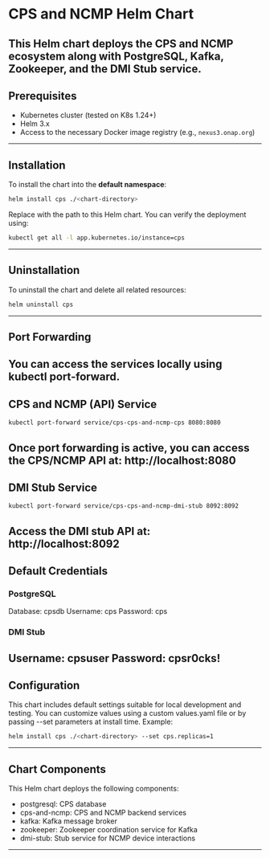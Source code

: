 
# CPS and NCMP Helm Chart
This Helm chart deploys the **CPS** and **NCMP** ecosystem along with PostgreSQL, Kafka, Zookeeper, and the DMI Stub service.
---
## Prerequisites
- Kubernetes cluster (tested on K8s 1.24+)
- Helm 3.x
- Access to the necessary Docker image registry (e.g., `nexus3.onap.org`)
---
## Installation
To install the chart into the **default namespace**:
```bash
helm install cps ./<chart-directory>
```
Replace <chart-directory> with the path to this Helm chart.
You can verify the deployment using:
```bash
kubectl get all -l app.kubernetes.io/instance=cps
```
---
## Uninstallation
To uninstall the chart and delete all related resources:
```bash
helm uninstall cps
```
---
## Port Forwarding
You can access the services locally using kubectl port-forward.
---
## CPS and NCMP (API) Service
```bash
kubectl port-forward service/cps-cps-and-ncmp-cps 8080:8080
```
Once port forwarding is active, you can access the CPS/NCMP API at:
http://localhost:8080
---
## DMI Stub Service
```bash
kubectl port-forward service/cps-cps-and-ncmp-dmi-stub 8092:8092
```
Access the DMI stub API at:
http://localhost:8092
---
## Default Credentials
### PostgreSQL
Database: cpsdb
Username: cps
Password: cps
### DMI Stub
Username: cpsuser
Password: cpsr0cks!
---
## Configuration
This chart includes default settings suitable for local development and testing. You can customize values using a custom values.yaml file or by passing --set parameters at install time.
Example:
```bash
helm install cps ./<chart-directory> --set cps.replicas=1
```
---
## Chart Components
This Helm chart deploys the following components:
- postgresql: CPS database
- cps-and-ncmp: CPS and NCMP backend services
- kafka: Kafka message broker
- zookeeper: Zookeeper coordination service for Kafka
- dmi-stub: Stub service for NCMP device interactions
---
